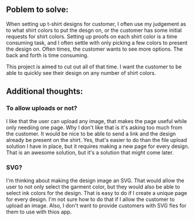 ## Poblem to solve:

When setting up t-shirt designs for customer, I often use my judgement as to what shirt colors to put the desgn on, or the customer has some initial requests for shirt colors. Setting up proofs on each shirt color is a time consuming task, and I often settle with only picking a few colors to present the design on. Often times, the customer wants to see more options. The back and forth is time consuming.

This project is aimed to cut out all of that time. I want the customer to be able to quickly see their design on any number of shirt colors.

## Additional thoughts:

### To allow uploads or not?

I like that the user can upload any image, that makes the page useful while only neediing one page. Why I don't like that is it's asking too much from the customer. It would be nice to be able to send a link and the design already be present on the shirt. Yes, that's easier to do than the file upload solution I have in place, but it requires making a new page for every design. That is an awesome solution, but it's a solution that might come later.

### SVG?

I'm thinking about making the design image an SVG. That would allow the user to not only select the garment color, but they would also be able to select ink colors for the design. That is easy to do if I create a unique page for every design. I'm not sure how to do that if I allow the customer to upload an image. Also, I don't want to provide customers with SVG fles for them to use with thios app.
